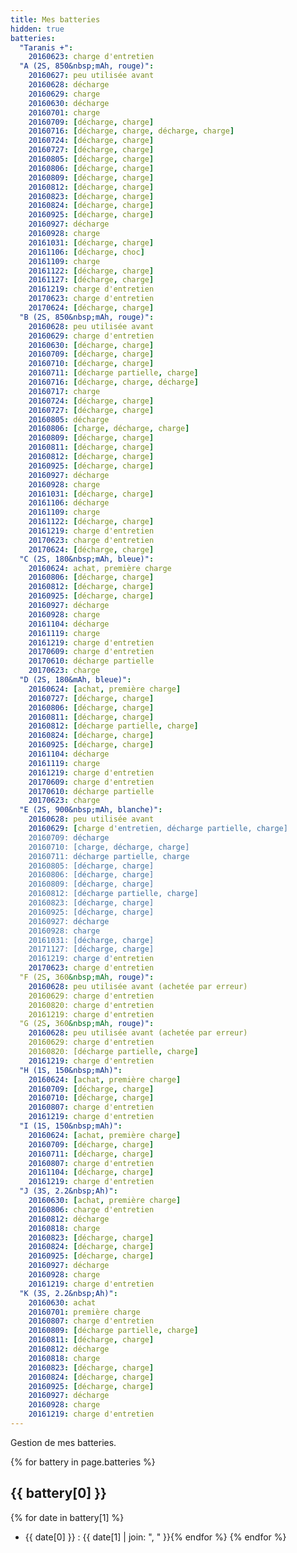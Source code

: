 ```yaml
---
title: Mes batteries
hidden: true
batteries:
  "Taranis +":
    20160623: charge d'entretien
  "A (2S, 850&nbsp;mAh, rouge)":
    20160627: peu utilisée avant
    20160628: décharge
    20160629: charge
    20160630: décharge
    20160701: charge
    20160709: [décharge, charge]
    20160716: [décharge, charge, décharge, charge]
    20160724: [décharge, charge]
    20160727: [décharge, charge]
    20160805: [décharge, charge]
    20160806: [décharge, charge]
    20160809: [décharge, charge]
    20160812: [décharge, charge]
    20160823: [décharge, charge]
    20160824: [décharge, charge]
    20160925: [décharge, charge]
    20160927: décharge
    20160928: charge
    20161031: [décharge, charge]
    20161106: [décharge, choc]
    20161109: charge
    20161122: [décharge, charge]
    20161127: [décharge, charge]
    20161219: charge d'entretien
    20170623: charge d'entretien
    20170624: [décharge, charge]
  "B (2S, 850&nbsp;mAh, rouge)":
    20160628: peu utilisée avant
    20160629: charge d'entretien
    20160630: [décharge, charge]
    20160709: [décharge, charge]
    20160710: [décharge, charge]
    20160711: [décharge partielle, charge]
    20160716: [décharge, charge, décharge]
    20160717: charge
    20160724: [décharge, charge]
    20160727: [décharge, charge]
    20160805: décharge
    20160806: [charge, décharge, charge]
    20160809: [décharge, charge]
    20160811: [décharge, charge]
    20160812: [décharge, charge]
    20160925: [décharge, charge]
    20160927: décharge
    20160928: charge
    20161031: [décharge, charge]
    20161106: décharge
    20161109: charge
    20161122: [décharge, charge]
    20161219: charge d'entretien
    20170623: charge d'entretien
    20170624: [décharge, charge]
  "C (2S, 180&nbsp;mAh, bleue)":
    20160624: achat, première charge
    20160806: [décharge, charge]
    20160812: [décharge, charge]
    20160925: [décharge, charge]
    20160927: décharge
    20160928: charge
    20161104: décharge
    20161119: charge
    20161219: charge d'entretien
    20170609: charge d'entretien
    20170610: décharge partielle
    20170623: charge
  "D (2S, 180&mAh, bleue)":
    20160624: [achat, première charge]
    20160727: [décharge, charge]
    20160806: [décharge, charge]
    20160811: [décharge, charge]
    20160812: [décharge partielle, charge]
    20160824: [décharge, charge]
    20160925: [décharge, charge]
    20161104: décharge
    20161119: charge
    20161219: charge d'entretien
    20170609: charge d'entretien
    20170610: décharge partielle
    20170623: charge
  "E (2S, 900&nbsp;mAh, blanche)":
    20160628: peu utilisée avant
    20160629: [charge d'entretien, décharge partielle, charge]
    20160709: décharge
    20160710: [charge, décharge, charge]
    20160711: décharge partielle, charge
    20160805: [décharge, charge]
    20160806: [décharge, charge]
    20160809: [décharge, charge]
    20160812: [décharge partielle, charge]
    20160823: [décharge, charge]
    20160925: [décharge, charge]
    20160927: décharge
    20160928: charge
    20161031: [décharge, charge]
    20171127: [décharge, charge]
    20161219: charge d'entretien
    20170623: charge d'entretien
  "F (2S, 360&nbsp;mAh, rouge)":
    20160628: peu utilisée avant (achetée par erreur)
    20160629: charge d'entretien
    20160820: charge d'entretien
    20161219: charge d'entretien
  "G (2S, 360&nbsp;mAh, rouge)":
    20160628: peu utilisée avant (achetée par erreur)
    20160629: charge d'entretien
    20160820: [décharge partielle, charge]
    20161219: charge d'entretien
  "H (1S, 150&nbsp;mAh)":
    20160624: [achat, première charge]
    20160709: [décharge, charge]
    20160710: [décharge, charge]
    20160807: charge d'entretien
    20161219: charge d'entretien
  "I (1S, 150&nbsp;mAh)":
    20160624: [achat, première charge]
    20160709: [décharge, charge]
    20160711: [décharge, charge]
    20160807: charge d'entretien
    20161104: [décharge, charge]
    20161219: charge d'entretien
  "J (3S, 2.2&nbsp;Ah)":
    20160630: [achat, première charge]
    20160806: charge d'entretien
    20160812: décharge
    20160818: charge
    20160823: [décharge, charge]
    20160824: [décharge, charge]
    20160925: [décharge, charge]
    20160927: décharge
    20160928: charge
    20161219: charge d'entretien
  "K (3S, 2.2&nbsp;Ah)":
    20160630: achat
    20160701: première charge
    20160807: charge d'entretien
    20160809: [décharge partielle, charge]
    20160811: [décharge, charge]
    20160812: décharge
    20160818: charge
    20160823: [décharge, charge]
    20160824: [décharge, charge]
    20160925: [décharge, charge]
    20160927: décharge
    20160928: charge
    20161219: charge d'entretien
---
```

Gestion de mes batteries.

{% for battery in page.batteries %}
## {{ battery[0] }}
{% for date in battery[1] %}
- {{ date[0] }}&nbsp;: {{ date[1] | join: ", " }}{% endfor %}
{% endfor %}
